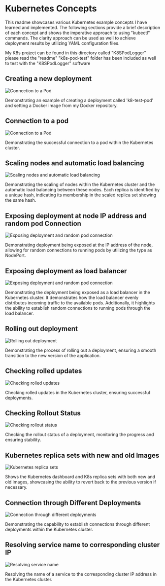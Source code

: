 # Kubernetes Concepts 

This readme showcases various Kubernetes example concepts I have learned and implemented. The following sections provide a brief description of each concept and shows the imperative approach to using "kubectl" commands. The clarity approach can be used as well to achieve deployment results by utilizing YAML configuration files. 

My K8s project can be found in this directory called "K8SPodLogger" please read the "readme"
"k8s-pod-test" folder has been included as well to test with the "K8SPodLogger" software

## Creating a new deployment 

![Connection to a Pod](https://i.gyazo.com/3c8b322d75d1fceed533587c28e35469.png)

Demonstrating an example of creating a deployment called 'k8-test-pod' and setting a Docker image from my Docker repository. 

## Connection to a pod

![Connection to a Pod](https://i.gyazo.com/b0a623c755e3df1212a4516c8653ca8d.png)

Demonstrating the successful connection to a pod within the Kubernetes cluster.

## Scaling nodes and automatic load balancing

![Scaling nodes and automatic load balancing](https://i.gyazo.com/1424c6f7ee5aef32f4198d54e0456ffc.png)

Demonstrating the scaling of nodes within the Kubernetes cluster and the automatic load balancing between these nodes. Each replica is identified by a unique hash, indicating its membership in the scaled replica set showing the same hash.

## Exposing deployment at node IP address and random pod Connection

![Exposing deployment and random pod connection](https://i.gyazo.com/8ae916e1b22e32f3440800896bd45ca6.png)

Demonstrating deployment being exposed at the IP address of the node, allowing for random connections to running pods by utilizing the type as NodePort.

## Exposing deployment as load balancer

![Exposing deployment and random pod connection](https://i.gyazo.com/848241911c6422225995334949b0241c.png)

Demonstrating the deployment being exposed as a load balancer in the Kubernetes cluster. It demonstrates how the load balancer evenly distributes incoming traffic to the available pods. Additionally, it highlights the ability to establish random connections to running pods through the load balancer.

## Rolling out deployment

![Rolling out deployment](https://i.gyazo.com/e974e2f1868d6459c7de4b6b87de7409.png)

Demonstrating the process of rolling out a deployment, ensuring a smooth transition to the new version of the application.

## Checking rolled updates

![Checking rolled updates](https://i.gyazo.com/6ff070c5b07c253a1db02ffe3e5a67ab.png)

Checking rolled updates in the Kubernetes cluster, ensuring successful deployments.

## Checking Rollout Status

![Checking rollout status](https://i.gyazo.com/edfe332bab1926b14c95a9e3c57d2a25.png)

Checking the rollout status of a deployment, monitoring the progress and ensuring stability.

## Kubernetes replica sets with new and old Images

![Kubernetes replica sets](https://i.gyazo.com/f5822896bc2033d779684d2b11b5ab3e.png)

Shows the Kubernetes dashboard and K8s replica sets with both new and old images, showcasing the ability to revert back to the previous version if necessary.

## Connection through Different Deployments

![Connection through different deployments](https://i.gyazo.com/7a63104222a3ae1a9e4aae9e96302e0d.png)

Demonstrating the capability to establish connections through different deployments within the Kubernetes cluster.

## Resolving service name to corresponding cluster IP

![Resolving service name](https://i.gyazo.com/ea5fc85c42f98f416621b1ffb1dbbc46.png)

Resolving the name of a service to the corresponding cluster IP address in the Kubernetes cluster.
